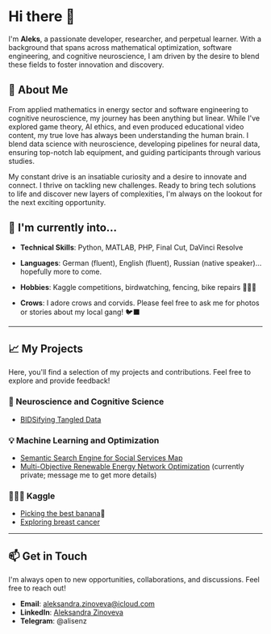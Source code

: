 # Hi there 👋

I'm **Aleks**, a passionate developer, researcher, and perpetual learner. With a background that spans across mathematical optimization, software engineering, and cognitive neuroscience, I am driven by the desire to blend these fields to foster innovation and discovery.

## 🚀 About Me

From applied mathematics in energy sector and software engineering to cognitive neuroscience, my journey has been anything but linear. While I've explored game theory, AI ethics, and even produced educational video content, my true love has always been understanding the human brain. I blend data science with neuroscience, developing pipelines for neural data, ensuring top-notch lab equipment, and guiding participants through various studies.

My constant drive is an insatiable curiosity and a desire to innovate and connect. I thrive on tackling new challenges. Ready to bring tech solutions to life and discover new layers of complexities, I'm always on the lookout for the next exciting opportunity.

## 🌟 I'm currently into...

- **Technical Skills**: Python, MATLAB, PHP, Final Cut, DaVinci Resolve
- **Languages**: German (fluent), English (fluent), Russian (native speaker)... hopefully more to come.
- **Hobbies**: Kaggle competitions, birdwatching, fencing, bike repairs 🚴🏼‍♀️

- **Crows**: I adore crows and corvids. Please feel free to ask me for photos or stories about my local gang! 🐦‍⬛

---

## 📈 My Projects

Here, you'll find a selection of my projects and contributions. Feel free to explore and provide feedback!

### 🧠 Neuroscience and Cognitive Science
- [BIDSifying Tangled Data](https://github.com/azinoveva/memoreeg2bids)

### 💡 Machine Learning and Optimization
- [Semantic Search Engine for Social Services Map](https://github.com/azinoveva/social_ai)
- [Multi-Objective Renewable Energy Network Optimization](https://github.com/azinoveva/mouc_vre) (currently private; message me to get more details)

### 👩🏽‍💻 Kaggle
- [Picking the best banana](https://www.kaggle.com/code/azinoveva/banana-quality-exploratory-ppii)🍌
- [Exploring breast cancer](https://www.kaggle.com/code/azinoveva/wisconsin-breast-cancer-exploratory-ppii)
---

## 📫 Get in Touch

I'm always open to new opportunities, collaborations, and discussions. Feel free to reach out!

- **Email**: [aleksandra.zinoveva@icloud.com](mailto:aleksandra.zinoveva@icloud.com)
- **LinkedIn**: [Aleksandra Zinoveva](https://www.linkedin.com/in/aleksandrazinoveva/)
- **Telegram**: @alisenz
